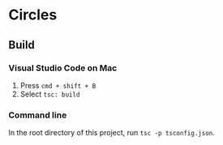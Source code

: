 # Circles

## Build

### Visual Studio Code on Mac
1. Press `cmd + shift + B`
1. Select `tsc: build`

### Command line
In the root directory of this project, run `tsc -p tsconfig.json`.
